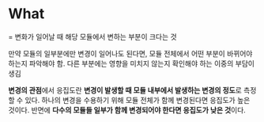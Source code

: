 
# What
= 변화가 일어날 때 해당 모듈에서 변하는 부분이 크다는 것

만약 모듈의 일부분에만 변경이 일어나도 된다면, 모듈 전체에서 어떤 부분이 바뀌어야 하는지 파악해야 함.
다른 부분에는 영향을 미치지 않는지 확인해야 하는 이중의 부담이 생김



**변경의 관점**에서 응집도란 **변경이 발생할 때 모듈 내부에서 발생하는 변경의 정도**로 측정할 수 있다. 
하나의 변경을 수용하기 위해 모듈 전체가 함께 변경된다면 응집도가 높은 것이다. 반면에 **다수의 모듈들 일부가 함께 변경되어야 한다면 응집도가 낮은 것**이다.
